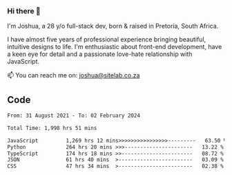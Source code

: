 ### Hi there 👋

I'm Joshua, a 28 y/o full-stack dev, born & raised in Pretoria, South Africa. 

I have almost five years of professional experience bringing beautiful, intuitive designs to life. I'm enthusiastic about front-end development, have a keen eye for detail and a passionate love-hate relationship with JavaScript.

📫 You can reach me on: joshua@sitelab.co.za

## **Code**

<!--START_SECTION:waka-->

```txt
From: 31 August 2021 - To: 02 February 2024

Total Time: 1,998 hrs 51 mins

JavaScript         1,269 hrs 12 mins>>>>>>>>>>>>>>>>---------   63.50 %
Python             264 hrs 20 mins >>>----------------------   13.22 %
TypeScript         174 hrs 18 mins >>-----------------------   08.72 %
JSON               61 hrs 40 mins  >------------------------   03.09 %
CSS                47 hrs 34 mins  >------------------------   02.38 %
```

<!--END_SECTION:waka-->
